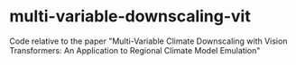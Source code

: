 # multi-variable-downscaling-vit
Code relative to the paper "Multi-Variable Climate Downscaling with Vision Transformers: An Application to Regional Climate Model Emulation"
